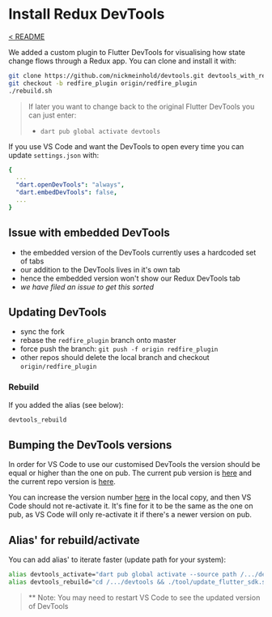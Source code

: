 # Install Redux DevTools

[< README](../README.md)

We added a custom plugin to Flutter DevTools for visualising how state change flows through a Redux app. You can clone and install it with:

```sh
git clone https://github.com/nickmeinhold/devtools.git devtools_with_redux && cd devtools_with_redux
git checkout -b redfire_plugin origin/redfire_plugin
./rebuild.sh
```

> If later you want to change back to the original Flutter DevTools you can just enter:
>
> - `dart pub global activate devtools`

If you use VS Code and want the DevTools to open every time you can update `settings.json` with:

```yaml
{
  ...
  "dart.openDevTools": "always",
  "dart.embedDevTools": false,
  ...
}
```

## Issue with embedded DevTools

- the embedded version of the DevTools currently uses a hardcoded set of tabs
- our addition to the DevTools lives in it's own tab
- hence the embedded version won't show our Redux DevTools tab
- *we have filed an issue to get this sorted*

## Updating DevTools

- sync the fork
- rebase the `redfire_plugin` branch onto master
- force push the branch: `git push -f origin redfire_plugin`
- other repos should delete the local branch and checkout `origin/redfire_plugin`

### Rebuild

If you added the alias (see below):

```sh
devtools_rebuild
```

## Bumping the DevTools versions

In order for VS Code to use our customised DevTools the version should be equal or higher than the one on pub.  The current pub version is [here](https://pub.dev/packages/devtools/changelog) and the current repo version is [here](https://github.com/flutter/devtools/blob/master/packages/devtools/CHANGELOG.md).

You can increase the version number [here](https://github.com/flutter/devtools/blob/master/packages/devtools/pubspec.yaml#L11) in the local copy, and then VS Code should not re-activate it. It's fine for it to be the same as the one on pub, as VS Code will only re-activate it if there's a newer version on pub.

## Alias' for rebuild/activate

You can add alias' to iterate faster (update path for your system):

```sh
alias devtools_activate="dart pub global activate --source path /.../devtools/packages/devtools"
alias devtools_rebuild="cd /.../devtools && ./tool/update_flutter_sdk.sh && ./rebuild.sh && dart pub global activate --source path ./packages/devtools"
```

> ** Note: You may need to restart VS Code to see the updated version of DevTools
